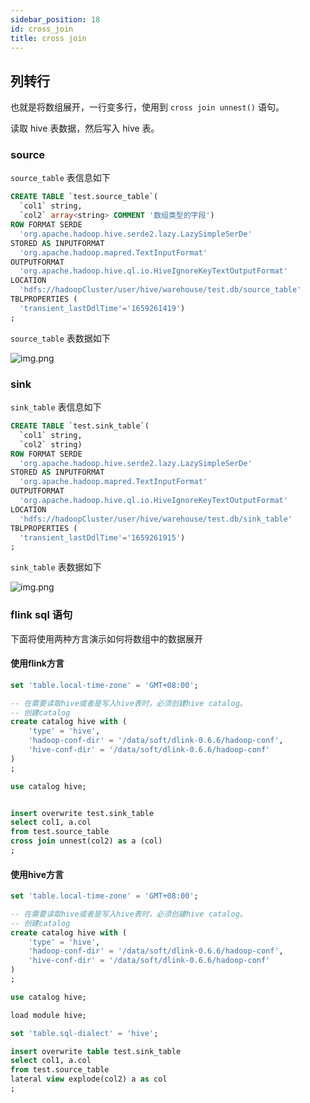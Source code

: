 ```yaml
---
sidebar_position: 18
id: cross_join
title: cross join
---
```


## 列转行

也就是将数组展开，一行变多行，使用到 `cross join unnest()` 语句。

读取 hive 表数据，然后写入 hive 表。

### source

`source_table` 表信息如下

```sql
CREATE TABLE `test.source_table`(
  `col1` string, 
  `col2` array<string> COMMENT '数组类型的字段')
ROW FORMAT SERDE 
  'org.apache.hadoop.hive.serde2.lazy.LazySimpleSerDe' 
STORED AS INPUTFORMAT 
  'org.apache.hadoop.mapred.TextInputFormat' 
OUTPUTFORMAT 
  'org.apache.hadoop.hive.ql.io.HiveIgnoreKeyTextOutputFormat'
LOCATION
  'hdfs://hadoopCluster/user/hive/warehouse/test.db/source_table'
TBLPROPERTIES (
  'transient_lastDdlTime'='1659261419')
;
```

`source_table` 表数据如下

![img.png](http://www.aiwenmo.com/dinky/docs/zh-CN/sql_development_guide/example/hive_to_hive_explode_source_table_data.png)

### sink

`sink_table` 表信息如下

```sql
CREATE TABLE `test.sink_table`(
  `col1` string, 
  `col2` string)
ROW FORMAT SERDE 
  'org.apache.hadoop.hive.serde2.lazy.LazySimpleSerDe' 
STORED AS INPUTFORMAT 
  'org.apache.hadoop.mapred.TextInputFormat' 
OUTPUTFORMAT 
  'org.apache.hadoop.hive.ql.io.HiveIgnoreKeyTextOutputFormat'
LOCATION
  'hdfs://hadoopCluster/user/hive/warehouse/test.db/sink_table'
TBLPROPERTIES (
  'transient_lastDdlTime'='1659261915')
;
```

`sink_table` 表数据如下

![img.png](http://www.aiwenmo.com/dinky/docs/zh-CN/sql_development_guide/example/hive_to_hive_explode_sink_table_data.png)

### flink sql 语句

下面将使用两种方言演示如何将数组中的数据展开

#### 使用flink方言

```sql
set 'table.local-time-zone' = 'GMT+08:00';

-- 在需要读取hive或者是写入hive表时，必须创建hive catalog。
-- 创建catalog
create catalog hive with (
    'type' = 'hive',
    'hadoop-conf-dir' = '/data/soft/dlink-0.6.6/hadoop-conf',
    'hive-conf-dir' = '/data/soft/dlink-0.6.6/hadoop-conf'
)
;

use catalog hive;


insert overwrite test.sink_table
select col1, a.col
from test.source_table
cross join unnest(col2) as a (col)
;
```

#### 使用hive方言

```sql
set 'table.local-time-zone' = 'GMT+08:00';

-- 在需要读取hive或者是写入hive表时，必须创建hive catalog。
-- 创建catalog
create catalog hive with (
    'type' = 'hive',
    'hadoop-conf-dir' = '/data/soft/dlink-0.6.6/hadoop-conf',
    'hive-conf-dir' = '/data/soft/dlink-0.6.6/hadoop-conf'
)
;

use catalog hive;

load module hive;

set 'table.sql-dialect' = 'hive';

insert overwrite table test.sink_table
select col1, a.col
from test.source_table
lateral view explode(col2) a as col
;
```
